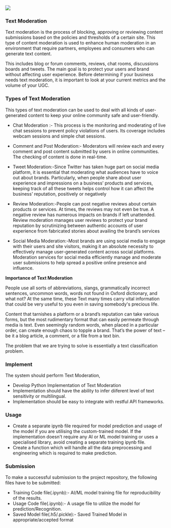 <img src="https://newmediaservices.com.au/wp-content/uploads/2019/02/Types-of-Text-Moderation.png">

### Text Moderation

Text moderation is the process of blocking, approving or reviewing content submissions based on the policies and thresholds of a certain site.  This type of content moderation is used to enhance human moderation in an environment that require partners, employees and consumers who can generate text content.

This includes blog or forum comments, reviews, chat rooms, discussions boards and tweets. The main goal is to protect your users and brand without affecting user experience. Before determining if your business needs text moderation, it is important to look at your current metrics and the volume of your UGC. 

### Types of Text Moderation

This types of text moderation can be used to deal with all kinds of user-generated content to keep your online community safe and user-friendly.

* Chat Moderation :- This process is the monitoring and moderating of live chat sessions to prevent policy violations of users. Its coverage includes webcam sessions and simple chat sessions.

* Comment and Post Moderation:- Moderators will review each and every comment and post content submitted by users in online communities. The checking of content is done in real-time.

* Tweet Moderation:-Since Twitter has taken huge part on social media platform, it is essential that moderating what audiences have to voice out about brands. Particularly, when people share about user experience and impressions on a business’ products and services, keeping track of all these tweets helps control how it can affect the business’ reputation, positively or negatively

* Review Moderation:-People can post negative reviews about certain products or services. At times, the reviews may not even be true. A negative review has numerous impacts on brands if left unattended. Review moderation manages user reviews to protect your brand reputation by scrutinizing between authentic accounts of user experience from fabricated stories about availing the brand’s services

* Social Media Moderation:-Most brands are using social media to engage with their users and site visitors, making it an absolute necessity to effectively manage user-generated content across social platforms. Moderation services for social media efficiently manage and moderate user submissions to help spread a positive online presence and influence.

**Importance of Text Moderation**

People use all sorts of abbreviations, slangs, grammatically incorrect sentences, uncommon words, words not found in Oxford dictionary, and what not? At the same time, these Text many times carry vital information that could be very useful to you even in saving somebody's precious life.

Content that tarnishes a platform or a brand’s reputation can take various forms, but the most rudimentary format that can easily permeate through media is text. Even seemingly random words, when placed in a particular order, can create enough chaos to topple a brand. That’s the power of text – be it a blog article, a comment, or a file from a text bin. 

The problem that we are trying to solve is essentially a text classification problem.

### Implement

The system should perform Text Moderation,

* Develop Python Implementation of Text Moderation
* Implementation should have the ability to infer diiferent level of text sensitivity or multilingual.
* Implementation should be easy to integrate with restful API frameworks.

### Usage

* Create a separate ipynb file required for model prediction and usage of the model if you are utilising the custom-trained model. If the implementation doesn't require any AI or ML model training or uses a specialised library, avoid creating a separate training ipynb file.
* Create a function which will handle all the data preprocessing and engineering which is required to make prediction.

### Submission

To make a successful submission to the project repository, the following files have to be submitted:

* Training Code file(.ipynb):- AI/ML model training file for reproducibility of the results.
* Usage Code file(.ipynb):- A usage file to utilize the model for prediction/Recognition.
* Saved Model file(.h5/.pickle):- Saved Trained Model in appropriate/accepted format